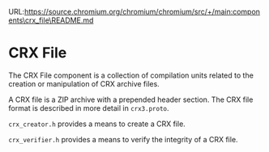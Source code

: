 URL:https://source.chromium.org/chromium/chromium/src/+/main:components\crx_file\README.md
# CRX File

The CRX File component is a collection of compilation units related to the
creation or manipulation of CRX archive files.

A CRX file is a ZIP archive with a prepended header section. The CRX file format
is described in more detail in `crx3.proto`.

`crx_creator.h` provides a means to create a CRX file.

`crx_verifier.h` provides a means to verify the integrity of a CRX file.

